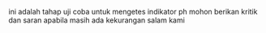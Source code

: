 ini adalah tahap uji coba untuk mengetes indikator ph
mohon berikan kritik dan saran apabila masih ada kekurangan salam kami
